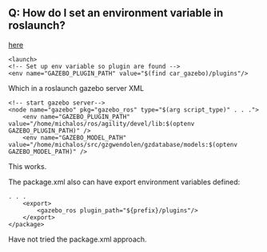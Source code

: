 ## <a name="Q:_How_do_I_set_an_environment_variable_in_roslaunch?"></a>Q: How do I set an environment variable in roslaunch?


[<u>here</u>](https://answers.gazebosim.org/question/15200/cant-load-plugin-with-roslaunch/)



	<launch> 
	<!-- Set up env variable so plugin are found --> 
	<env name="GAZEBO_PLUGIN_PATH" value="$(find car_gazebo)/plugins"/> 

Which in a roslaunch gazebo server<node> XML 



	<!-- start gazebo server--> 
	<node name="gazebo" pkg="gazebo_ros" type="$(arg script_type)" . . ."> 
		<env name="GAZEBO_PLUGIN_PATH" value="/home/michalos/ros/agility/devel/lib:$(optenv GAZEBO_PLUGIN_PATH)" /> 
		<env name="GAZEBO_MODEL_PATH" value="/home/michalos/src/gzgwendolen/gzdatabase/models:$(optenv 
	GAZEBO_MODEL_PATH)" /> 
</node> 

This works.

The package.xml also can have export environment variables defined:

	. . .
		<export> 
			<gazebo_ros plugin_path="${prefix}/plugins"/> 
		</export> 
	</package> 

Have not tried the package.xml approach.
